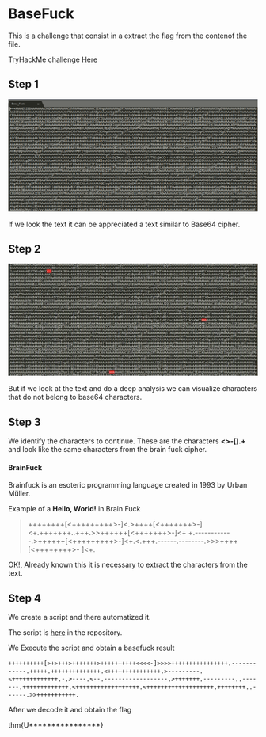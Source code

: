 # BaseFuck

This is a challenge that consist in a extract the flag from the contenof the file.

TryHackMe challenge [Here](tryhackme.com/jr/basefuck)

## Step 1

![Base64](https://raw.githubusercontent.com/n0obit4/CTF/master/TryHackMe/BaseFuck/Pictures/Base64.png)

If we look the text it can be appreciated a text similar to Base64 cipher.


## Step 2

![Brain Fuck](https://raw.githubusercontent.com/n0obit4/CTF/master/TryHackMe/BaseFuck/Pictures/Chars.jpg)

But if we look at the text and do a deep analysis we can visualize characters that do not belong to base64 characters.


## Step 3

We identify the characters to continue. These are the characters **<>-[].+** and look like the same characters from the brain fuck cipher.

#### BrainFuck

Brainfuck is an esoteric programming language created in 1993 by Urban Müller.

Example of a **Hello, World!** in Brain Fuck

>++++++++[<+++++++++>-]<.>++++[<+++++++>-]<+.+++++++..+++.>>++++++[<+++++++>-]<+
+.------------.>++++++[<+++++++++>-]<+.<.+++.------.--------.>>>++++[<++++++++>-
]<+.

OK!, Already known this it is necessary to extract the characters from the text.

## Step 4

We create a script and there automatized it.

The script is [here](https://github.com/n0obit4/CTF/blob/master/TryHackMe/BaseFuck/Base_Fuck_Solver.py) in the repository.

We Execute the script and obtain a basefuck result

```
++++++++++[>+>+++>+++++++>++++++++++<<<<-]>>>>++++++++++++++++.------------.+++++.++++++++++++++.<+++++++++++++++.>---------.<+++++++++++++.-.>----.<--.------------------.>+++++++.---------..-------.+++++++++++++.<++++++++++++++++++.<+++++++++++++++++++.++++++++..------.>>+++++++++++.
```

After we decode it and obtain the flag


thm{U****************}


